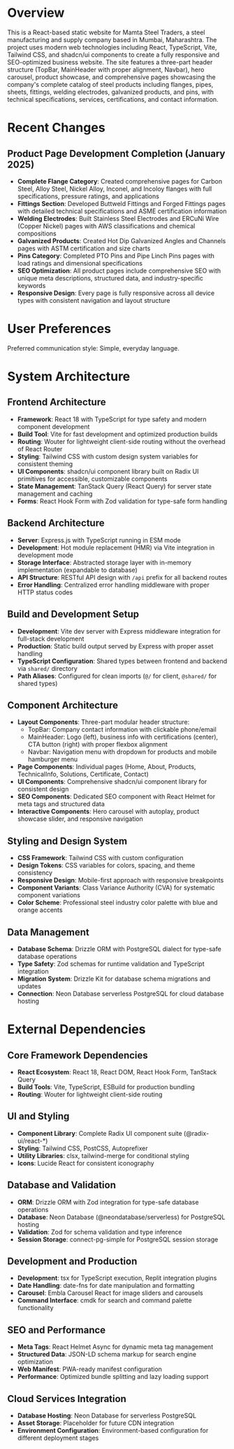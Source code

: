 # Overview

This is a React-based static website for Mamta Steel Traders, a steel manufacturing and supply company based in Mumbai, Maharashtra. The project uses modern web technologies including React, TypeScript, Vite, Tailwind CSS, and shadcn/ui components to create a fully responsive and SEO-optimized business website. The site features a three-part header structure (TopBar, MainHeader with proper alignment, Navbar), hero carousel, product showcase, and comprehensive pages showcasing the company's complete catalog of steel products including flanges, pipes, sheets, fittings, welding electrodes, galvanized products, and pins, with technical specifications, services, certifications, and contact information.

# Recent Changes

## Product Page Development Completion (January 2025)
- **Complete Flange Category**: Created comprehensive pages for Carbon Steel, Alloy Steel, Nickel Alloy, Inconel, and Incoloy flanges with full specifications, pressure ratings, and applications
- **Fittings Section**: Developed Buttweld Fittings and Forged Fittings pages with detailed technical specifications and ASME certification information
- **Welding Electrodes**: Built Stainless Steel Electrodes and ERCuNi Wire (Copper Nickel) pages with AWS classifications and chemical compositions
- **Galvanized Products**: Created Hot Dip Galvanized Angles and Channels pages with ASTM certification and size charts
- **Pins Category**: Completed PTO Pins and Pipe Linch Pins pages with load ratings and dimensional specifications
- **SEO Optimization**: All product pages include comprehensive SEO with unique meta descriptions, structured data, and industry-specific keywords
- **Responsive Design**: Every page is fully responsive across all device types with consistent navigation and layout structure

# User Preferences

Preferred communication style: Simple, everyday language.

# System Architecture

## Frontend Architecture
- **Framework**: React 18 with TypeScript for type safety and modern component development
- **Build Tool**: Vite for fast development and optimized production builds
- **Routing**: Wouter for lightweight client-side routing without the overhead of React Router
- **Styling**: Tailwind CSS with custom design system variables for consistent theming
- **UI Components**: shadcn/ui component library built on Radix UI primitives for accessible, customizable components
- **State Management**: TanStack Query (React Query) for server state management and caching
- **Forms**: React Hook Form with Zod validation for type-safe form handling

## Backend Architecture
- **Server**: Express.js with TypeScript running in ESM mode
- **Development**: Hot module replacement (HMR) via Vite integration in development mode
- **Storage Interface**: Abstracted storage layer with in-memory implementation (expandable to database)
- **API Structure**: RESTful API design with `/api` prefix for all backend routes
- **Error Handling**: Centralized error handling middleware with proper HTTP status codes

## Build and Development Setup
- **Development**: Vite dev server with Express middleware integration for full-stack development
- **Production**: Static build output served by Express with proper asset handling
- **TypeScript Configuration**: Shared types between frontend and backend via `shared/` directory
- **Path Aliases**: Configured for clean imports (`@/` for client, `@shared/` for shared types)

## Component Architecture
- **Layout Components**: Three-part modular header structure:
  - TopBar: Company contact information with clickable phone/email
  - MainHeader: Logo (left), business info with certifications (center), CTA button (right) with proper flexbox alignment
  - Navbar: Navigation menu with dropdown for products and mobile hamburger menu
- **Page Components**: Individual pages (Home, About, Products, TechnicalInfo, Solutions, Certificate, Contact)
- **UI Components**: Comprehensive shadcn/ui component library for consistent design
- **SEO Components**: Dedicated SEO component with React Helmet for meta tags and structured data
- **Interactive Components**: Hero carousel with autoplay, product showcase slider, and responsive navigation

## Styling and Design System
- **CSS Framework**: Tailwind CSS with custom configuration
- **Design Tokens**: CSS variables for colors, spacing, and theme consistency
- **Responsive Design**: Mobile-first approach with responsive breakpoints
- **Component Variants**: Class Variance Authority (CVA) for systematic component variations
- **Color Scheme**: Professional steel industry color palette with blue and orange accents

## Data Management
- **Database Schema**: Drizzle ORM with PostgreSQL dialect for type-safe database operations
- **Type Safety**: Zod schemas for runtime validation and TypeScript integration
- **Migration System**: Drizzle Kit for database schema migrations and updates
- **Connection**: Neon Database serverless PostgreSQL for cloud database hosting

# External Dependencies

## Core Framework Dependencies
- **React Ecosystem**: React 18, React DOM, React Hook Form, TanStack Query
- **Build Tools**: Vite, TypeScript, ESBuild for production bundling
- **Routing**: Wouter for lightweight client-side routing

## UI and Styling
- **Component Library**: Complete Radix UI component suite (@radix-ui/react-*)
- **Styling**: Tailwind CSS, PostCSS, Autoprefixer
- **Utility Libraries**: clsx, tailwind-merge for conditional styling
- **Icons**: Lucide React for consistent iconography

## Database and Validation
- **ORM**: Drizzle ORM with Zod integration for type-safe database operations
- **Database**: Neon Database (@neondatabase/serverless) for PostgreSQL hosting
- **Validation**: Zod for schema validation and type inference
- **Session Storage**: connect-pg-simple for PostgreSQL session storage

## Development and Production
- **Development**: tsx for TypeScript execution, Replit integration plugins
- **Date Handling**: date-fns for date manipulation and formatting
- **Carousel**: Embla Carousel React for image sliders and carousels
- **Command Interface**: cmdk for search and command palette functionality

## SEO and Performance
- **Meta Tags**: React Helmet Async for dynamic meta tag management
- **Structured Data**: JSON-LD schema markup for search engine optimization
- **Web Manifest**: PWA-ready manifest configuration
- **Performance**: Optimized bundle splitting and lazy loading support

## Cloud Services Integration
- **Database Hosting**: Neon Database for serverless PostgreSQL
- **Asset Storage**: Placeholder for future CDN integration
- **Environment Configuration**: Environment-based configuration for different deployment stages